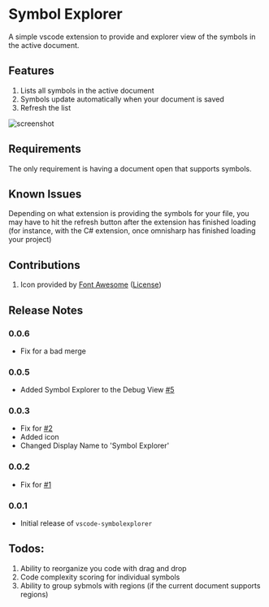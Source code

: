 # Symbol Explorer

A simple vscode extension to provide and explorer view of the symbols in the active document.

## Features

1. Lists all symbols in the active document
1. Symbols update automatically when your document is saved
1. Refresh the list

![screenshot](screenshots/_Extension_Development_Host__-_extension_ts_—_vscode-azureappservice.png)

## Requirements

The only requirement is having a document open that supports symbols.

## Known Issues

Depending on what extension is providing the symbols for your file, you may have to hit the refresh button after the extension has finished loading (for instance, with the C# extension, once omnisharp has finished loading your project)

## Contributions

1. Icon provided by [Font Awesome](https://fontawesome.com/icons/space-shuttle?style=solid) ([License](https://fontawesome.com/license))

## Release Notes

### 0.0.6

- Fix for a bad merge

### 0.0.5

- Added Symbol Explorer to the Debug View [#5](https://github.com/sunmorgus/vscode-symbolexplorer/issues/5)

### 0.0.3

- Fix for [#2](https://github.com/sunmorgus/vscode-symbolexplorer/issues/2)
- Added icon
- Changed Display Name to 'Symbol Explorer'

### 0.0.2

- Fix for [#1](https://github.com/sunmorgus/vscode-symbolexplorer/issues/1)

### 0.0.1

- Initial release of `vscode-symbolexplorer`

## Todos:

1. Ability to reorganize you code with drag and drop
1. Code complexity scoring for individual symbols
1. Ability to group sybmols with regions (if the current document supports regions)
